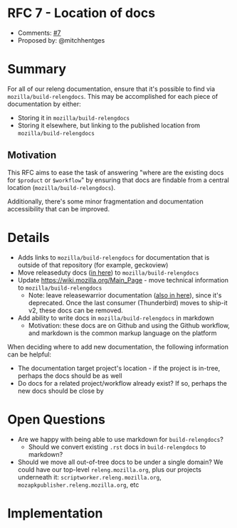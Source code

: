 # RFC 7 - Location of docs
* Comments: [#7](https://api.github.com/repos/mozilla-releng/releng-rfcs/issues/7)
* Proposed by: @mitchhentges

# Summary

For all of our releng documentation, ensure that it's possible to find via `mozilla/build-relengdocs`.
This may be accomplished for each piece of documentation by either:
* Storing it in `mozilla/build-relengdocs`
* Storing it elsewhere, but linking to the published location from `mozilla/build-relengdocs`

## Motivation

This RFC aims to ease the task of answering "where are the existing docs for `$product` or `$workflow`" by ensuring that
docs are findable from a central location (`mozilla/build-relengdocs`).

Additionally, there's some minor fragmentation and documentation accessibility that can be improved.

# Details

* Adds links to `mozilla/build-relengdocs` for documentation that is outside of that repository (for example, geckoview)
* Move releaseduty docs ([in here](https://github.com/mozilla-releng/releasewarrior-2.0/tree/master/docs)) to `mozilla/build-relengdocs`
* Update https://wiki.mozilla.org/Main_Page - move technical information to `mozilla/build-relengdocs`
    * Note: leave releasewarrior documentation ([also in here]((https://github.com/mozilla-releng/releasewarrior-2.0/tree/master/docs))),
since it's deprecated. Once the last consumer (Thunderbird) moves to ship-it v2, these docs can be removed.
* Add ability to write docs in `mozilla/build-relengdocs` in markdown
    * Motivation: these docs are on Github and using the Github workflow, and markdown is the common markup language on the platform 

When deciding where to add new documentation, the following information can be helpful:
* The documentation target project's location - if the project is in-tree, perhaps the docs should be as well
* Do docs for a related project/workflow already exist? If so, perhaps the new docs should be close by

# Open Questions

* Are we happy with being able to use markdown for `build-relengdocs`?
    * Should we convert existing `.rst` docs in `build-relengdocs` to markdown?
* Should we move all out-of-tree docs to be under a single domain? We could have our 
top-level `releng.mozilla.org`, plus our projects underneath it: `scriptworker.releng.mozilla.org`, 
`mozapkpublisher.releng.mozilla.org`, etc

# Implementation



